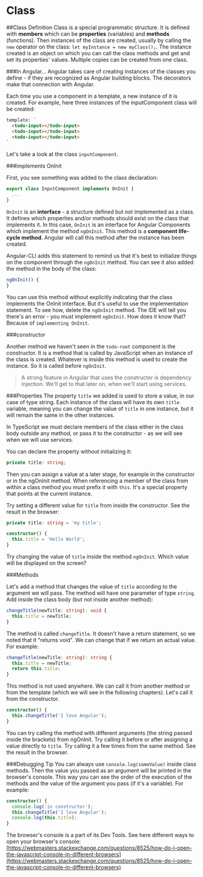 # Class


##Class Definition 
Class is a special programmatic structure. It is defined with **members** which can be  **properties** (variables) and **methods** (functions). Then instances of the class are created, usually by calling the ```new``` operator on the class: ```let myInstance = new myClass();```. The instance created is an object on which you can call the class methods and get and set its properties' values. Multiple copies can be created from one class. 

###In Angular...
Angular takes care of creating instances of the classes you define - if they are recognized as Angular building blocks. The decorators make that connection with Angular. 

Each time you use a component in a template, a new instance of it is created. For example, here three instances of the inputComponent class will be created: 
```html
template: `
  <todo-input></todo-input>
  <todo-input></todo-input>
  <todo-input></todo-input>
`
```

Let's take a look at the class ```inputComponent```.

###implements OnInit

First, you see something was added to the class declaration: 
```ts
export class InputComponent implements OnInit {
  ...
}
```

`OnInit` is an **interface** - a structure defined but not implemented as a class. It defines which properties and/or methods should exist on the class that implements it. In this case, `OnInit` is an interface for Angular Components which implement the method `ngOnInit`. This method is a **component life-cycle method**. Angular will call this method after the instance has been created. 

Angular-CLI adds this statement to remind us that it's best to initialize things on the component through the `ngOnInit` method. You can see it also added the method in the body of the class:

```ts
ngOnInit() {
}
```

You can use this method without explicitly indicating that the class implements the OnInit interface. But it's useful to use the implementation statement. To see how, delete the `ngOnInit` method. The IDE will tell you there's an error - you must implement `ngOnInit`. How does it know that? Because of `implementing OnInit`.

###constructor

Another method we haven't seen in the `todo-root` component is the constructor. It is a method that is called by JavaScript when an instance of the class is created. Whatever is inside this method is used to create the instance. So it is called before `ngOnInit`. 
> A strong feature in Angular that uses the constructor is dependency injection. We'll get to that later on, when we'll start using services.

###Properties
The property `title` we added is used to store a value, in our case of type string. Each instance of the class will have its own `title` variable, meaning you can change the value of `title` in one instance, but it will remain the same in the other instances. 

In TypeScript we must declare members of the class either in the class body outside any method, or pass it to the constructor - as we will see when we will use services. 

You can declare the property without initializing it:
```ts
private title: string;
```
Then you can assign a value at a later stage, for example in the constructor or in the ngOnInit method. When referencing a member of the class from within a class method you must prefix it with `this`. It's a special property that points at the current instance. 

Try setting a different value for `title` from inside the constructor. See the result in the browser:

```ts
private title: string = 'my title';

constructor() { 
  this.title = 'Hello World';
}
```

Try changing the value of `title` inside the method `ngOnInit`. Which value will be displayed on the screen?

###Methods

Let's add a method that changes the value of `title` according to the argument we will pass. The method will have one parameter of type `string`. Add inside the class body (but not inside another method):

```ts
changeTitle(newTitle: string): void {
  this.title = newTitle;
}
```

The method is called `changeTitle`. It doesn't have a return statement, so we noted that it "returns void". We can change that if we return an actual value. For example: 

```ts
changeTitle(newTitle: string): string {
  this.title = newTitle;
  return this.title;
}
```

This method is not used anywhere. We can call it from another method or from the template (which we will see in the following chapters). Let's call it from the constructor.

```ts
constructor() { 
  this.changeTitle('I love Angular');
}
```

You can try calling the method with different arguments (the string passed inside the brackets) from ngOnInit. Try calling it before or after assigning a value directly to `title`. Try calling it a few times from the same method. See the result in the browser. 

###Debugging Tip
You can always use `console.log(someValue)` inside class methods. Then the value you passed as an argument will be printed in the browser's console. This way you can see the order of the execution of the methods and the value of the argument you pass (if it's a variable). For example: 

```ts
constructor() { 
  console.log('in constructor');
  this.changeTitle('I love Angular');
  console.log(this.title);
}
```

The browser's console is a part of its Dev Tools. See here different ways to open your browser's console: [https://webmasters.stackexchange.com/questions/8525/how-do-i-open-the-javascript-console-in-different-browsers](https://webmasters.stackexchange.com/questions/8525/how-do-i-open-the-javascript-console-in-different-browsers)

